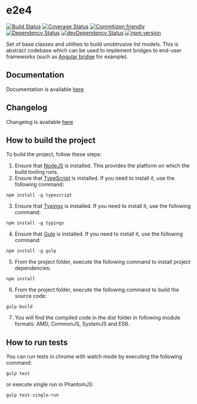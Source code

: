 # e2e4

[![Build Status](https://travis-ci.org/fshchudlo/e2e4.svg?branch=master)](https://travis-ci.org/fshchudlo/e2e4)
[![Coverage Status](https://coveralls.io/repos/github/fshchudlo/e2e4/badge.svg?branch=master)](https://coveralls.io/github/fshchudlo/e2e4?branch=master)
[![Commitizen friendly](https://img.shields.io/badge/commitizen-friendly-brightgreen.svg)](http://commitizen.github.io/cz-cli/)
[![Dependency Status](https://david-dm.org/fshchudlo/e2e4.svg)](https://david-dm.org/fshchudlo/e2e4)
[![devDependency Status](https://david-dm.org/fshchudlo/e2e4/dev-status.svg)](https://david-dm.org/fshchudlo/e2e4#info=devDependencies)
[![npm version](https://badge.fury.io/js/e2e4.svg)](https://badge.fury.io/js/e2e4)

Set of base classes and utilities to build unobtrusive list models. 
This is abstract codebase which can be used to implement bridges to end-user frameworks (such as [Angular bridge](https://github.com/fshchudlo/right-angled) for example).

## Documentation
Documentation is available [here](http://fshchudlo.github.io/e2e4)

## Changelog
Changelog is available [here](https://github.com/fshchudlo/e2e4/blob/master/CHANGELOG.md)

## How to build the project

To build the project, follow these steps:
1. Ensure that [NodeJS](http://nodejs.org/) is installed. This provides the platform on which the build tooling runs.
2. Ensure that [TypeScript](http://www.typescriptlang.org/) is installed. If you need to install it, use the following command:

  ```shell
  npm install -g typescript
  ```
3. Ensure that [Typings](https://github.com/typings/typings/) is installed. If you need to install it, use the following command:

  ```shell
  npm install -g typings
  ```
4. Ensure that [Gulp](http://gulpjs.com/) is installed. If you need to install it, use the following command:

  ```shell
  npm install -g gulp
  ```
5. From the project folder, execute the following command to install project dependencies:

  ```shell
  npm install
  ```
6. From the project folder, execute the following command to build the source code:

  ```shell
  gulp build
  ```
7. You will find the compiled code in the dist folder in following module formats: AMD, CommonJS, SystemJS and ES6.

## How to run tests

You can run tests in chrome with watch mode by executing the following command: 

  ```shell
  gulp test
  ```
  or execute single run in PhantomJS:
  
  ```shell
  gulp test-single-run
  ```